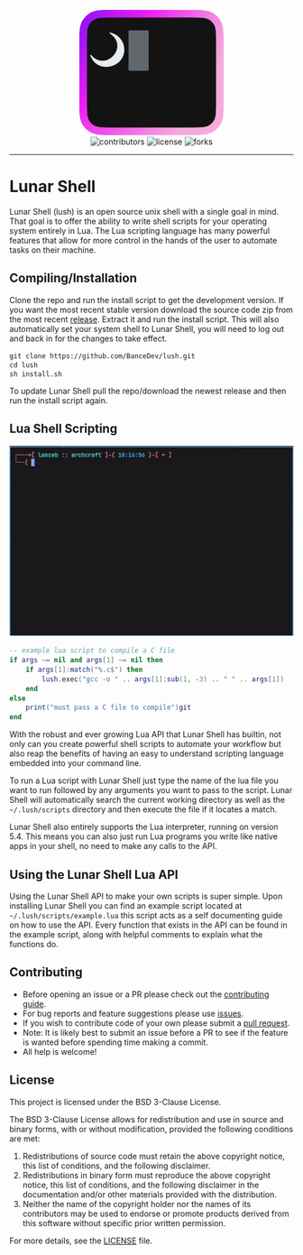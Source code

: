 <p align="center">
  <img width="256" height=auto src="https://github.com/BanceDev/lush/blob/main/logo.png">
  <br/>
  <img src="https://img.shields.io/github/contributors/bancedev/lush" alt="contributors">
  <img src="https://img.shields.io/github/license/bancedev/lush" alt="license">
  <img src="https://img.shields.io/github/forks/bancedev/lush" alt="forks">
</p>

---

# Lunar Shell

Lunar Shell (lush) is an open source unix shell with a single goal in mind. That goal is to offer the ability to write shell scripts for your operating system entirely in Lua. The Lua scripting language has many powerful features that allow for more control in the hands of the user to automate tasks on their machine.

## Compiling/Installation

Clone the repo and run the install script to get the development version. If you want the most recent stable version download the source code zip from the most recent [release](https://github.com/BanceDev/lush/releases). Extract it and run the install script. This will also automatically set your system shell to Lunar Shell, you will need to log out and back in for the changes to take effect.

```
git clone https://github.com/BanceDev/lush.git
cd lush
sh install.sh
```

To update Lunar Shell pull the repo/download the newest release and then run the install script again.

## Lua Shell Scripting

<p align="center">
  <img width="512" height=auto src="https://github.com/BanceDev/lush/blob/main/lua_scripting.gif">
</p>

```lua
-- example lua script to compile a C file
if args ~= nil and args[1] ~= nil then
	if args[1]:match("%.c$") then
		lush.exec("gcc -o " .. args[1]:sub(1, -3) .. " " .. args[1])
	end
else
	print("must pass a C file to compile")git
end
```

With the robust and ever growing Lua API that Lunar Shell has builtin, not only can you create powerful shell scripts to automate your workflow but also reap the benefits of having an easy to understand scripting language embedded into your command line.

To run a Lua script with Lunar Shell just type the name of the lua file you want to run followed by any arguments you want to pass to the script. Lunar Shell will automatically search the current working directory as well as the ```~/.lush/scripts``` directory and then execute the file if it locates a match.

Lunar Shell also entirely supports the Lua interpreter, running on version 5.4. This means you can also just run Lua programs you write like native apps in your shell, no need to make any calls to the API.

## Using the Lunar Shell Lua API

Using the Lunar Shell API to make your own scripts is super simple. Upon installing Lunar Shell you can find an example script located at ```~/.lush/scripts/example.lua``` this script acts as a self documenting guide on how to use the API. Every function that exists in the API can be found in the example script, along with helpful comments to explain what the functions do.

## Contributing

- Before opening an issue or a PR please check out the [contributing guide](https://github.com/BanceDev/lush/blob/main/CONTRIBUTING.md).
- For bug reports and feature suggestions please use [issues](https://github.com/BanceDev/lush/issues).
- If you wish to contribute code of your own please submit a [pull request](https://github.com/BanceDev/lush/pulls).
- Note: It is likely best to submit an issue before a PR to see if the feature is wanted before spending time making a commit.
- All help is welcome!

## License

This project is licensed under the BSD 3-Clause License.

The BSD 3-Clause License allows for redistribution and use in source and binary forms, with or without modification, provided the following conditions are met:

1. Redistributions of source code must retain the above copyright notice, this list of conditions, and the following disclaimer.
2. Redistributions in binary form must reproduce the above copyright notice, this list of conditions, and the following disclaimer in the documentation and/or other materials provided with the distribution.
3. Neither the name of the copyright holder nor the names of its contributors may be used to endorse or promote products derived from this software without specific prior written permission.

For more details, see the [LICENSE](./LICENSE) file.

